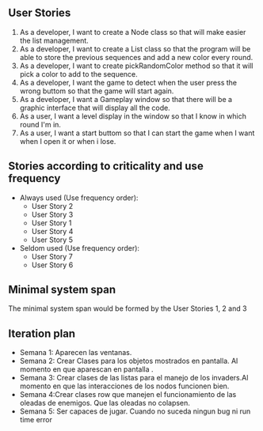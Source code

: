 ## User Stories
1. As a developer, I want to create a Node class so that will make easier the list management.
2. As a developer, I want to create a List class so that the program will be able to store the previous sequences and add a new color every round.
3. As a developer, I want to create pickRandomColor method so that it will pick a color to add to the sequence.
4. As a developer, I want the game to detect when the user press the wrong buttom so that the game will start again.
5. As a developer, I want a Gameplay window so that there will be a graphic interface that will display all the code.
6. As a user, I want a level display in the window so that I know in which round I'm in.
7. As a user, I want a start buttom so that I can start the game when I want when I open it or when i lose.

## Stories according to criticality and use frequency
- Always used (Use frequency order):
  - User Story 2
  - User Story 3
  - User Story 1
  - User Story 4
  - User Story 5
- Seldom used (Use frequency order):
  - User Story 7
  - User Story 6   

## Minimal system span
The minimal system span would be formed by the User Stories 1, 2 and 3

## Iteration plan
* Semana 1: Aparecen las ventanas.
* Semana 2: Crear Clases para los objetos mostrados en pantalla. Al momento en que aparescan en pantalla .
* Semana 3: Crear clases de las listas para el manejo de los invaders.Al momento en que las interacciones de los nodos funcionen bien.
* Semana 4:Crear clases row que manejen el funcionamiento de las oleadas de enemigos. Que las oleadas no colapsen.
* Semana 5: Ser capaces de jugar. Cuando no suceda ningun bug ni run time error

